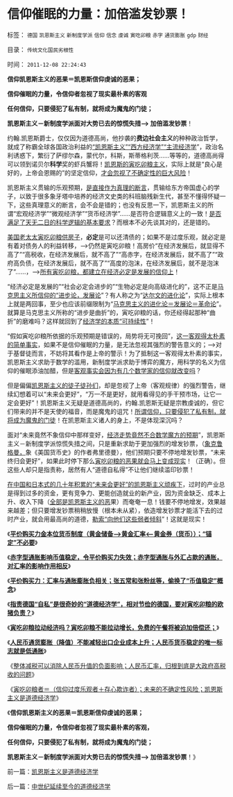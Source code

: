 # 信仰催眠的力量：加倍滥发钞票！

标签： `德国` `凯恩斯主义` `新制度学派` `信仰` `信念` `虔诚` `寅吃卯粮` `赤字` `通货膨胀` `gdp` `财经` 

目录： `传统文化国民劣根性`

时间： `2011-12-08 22:24:43`

**信仰凯恩斯主义的恶果＝凯恩斯信仰虔诚的恶果；**

**信仰催眠的力量，令信仰者忽视了现实最朴素的客观**

**任何信仰，只要侵犯了私有制，就将成为魔鬼的门徒；**

**凯恩斯主义－新制度学派面对大势已去的惊慌失措——> 加倍滥发钞票**！

约翰.凯恩斯爵士，仅仅因为道德高尚，他抄袭的**费边社会主义**的种种政治哲学，就成了称霸全球各国政治利益的[“凯恩斯主义”“西方经济学”“主流经济学](../../../2011/10/24/新制度学派使用纳什均衡代替了边际效用.md)”，政治名利诱惑下，繁衍了萨缪尔森，蒙代尔，科斯，斯蒂格利茨……等等的，道德高尚得可以领到诺贝尔**科学**奖的虾兵蟹将！[凯恩斯的寅吃卯粮主义](../../../2011/12/7/寅吃卯粮能拉动经济吗？免费的午餐将有什么后果？.md)，实际上就是“良心是好的，上帝会恩赐的”的坚定信仰，[才会忽视了不确定性的巨大风险](../../../2009/5/1/赌场必杀技，市场计划经济行政干预之自欺欺人.md)！

凯恩斯主义贯输的乐观预期，[是直接作为真理的断言](../../../2009/3/11/信仰，个人世界观的基础断言；不是绝对的道德标准.md)，贯输给东方帝国虚心的学子，以致于很多象牙塔中培养的经济文史类的科班脑残新生代，甚至不懂得怀疑一下，这些真理意义的断言，会不会是错的；也没有反思一下，凯恩斯主义的所谓“宏观经济学”“微观经济学”“货币经济学”……是否符合逻辑意义上的一致！[是否满足了天无二日的科学逻辑的基本要求](../../../2010/10/6/有神论的宗教是哲学，无神论的哲学是宗教.md)？而根本不必先谈其对的，还是错的。

[美国老太太寅吃卯粮供房子](../../../2011/12/7/寅吃卯粮能拉动经济吗？免费的午餐将有什么后果？.md)，**必定**是可以还清债的；如果不是过度乐观，就必定是有着对债务人的利益转移，——>仍然是寅吃卯粮！高房价“在经济发展后，就显得不高了”“高税收，在经济发展后，就不高了”“高赤字，在经济发展后，就不高了”“政府高负债，在经济发展后，就不高了”“高度的泡沫，在经济发展后，就不是泡沫了”……，——>[所有寅吃卯粮，都建立在经济必定是发展的信仰上](../../../2011/11/28/货币政策拉动增长不可能；大萧条＝经济危机＋金融危机.md)！

“经济必定是发展的”“社会必定会进步的”“生物必定是向高级进化的”，这不正是[马克思主义所信仰的“进步论，发展论](../../../2010/10/17/基督教迷信对马克思主义的贡献.md)”？有人称之为“[达尔文的进化论](../../../2009/4/24/科学进化论和达尔文主义.md)”，实际上根本上就是两回事，至少也应该前缀限制为“[马克思主义的进化论＝发展论＝革命论](../../../2009/4/28/用阶段性社会发展史理解人类社会是误读社会进化.md)”。就算是马克思主义所称的“进步是曲折”的，寅吃卯粮的话，你还经得起那种“曲折”的磨难吗？这样就回到了[经济学的本质“可持续性](../../../2011/6/2/市场经济确保可持续性.md)”！

“假如寅吃卯粮所依据的乐观预期是错误的，局势将无可挽回”，[这一客观得太朴素的简单事实](../../../2010/1/15/进化论本质规律就是成本效益定律.md)，如果不是信仰催眠的力量，是无法忽视其强烈的警告意义的；——>对于基督徒而言，不妨将其看作是上帝的警示！为了抵制这一客观得太朴素的事实，凯恩斯主义求助于数学的滥用，新制度学派求助于博弈的魔方，用科学的名义为信仰的催眠添油加醋，但是[客观事实会因为有几个数学家的信仰就改变吗](../../../2009/5/10/数学工具与科学实证性的关系.md)？

但是偏偏[凯恩斯主义的徒子徒孙们](../../../2011/2/20/御用定制的萨缪尔森分子.md)，却是忽视了上帝（客观规律）的强烈警告，继续幻想着可以“未来会更好”，“万一不是更好，就用看得见的手干预市场，让它一定会更好”！凯恩斯主义无疑是道德高尚的，约翰.凯恩斯无疑是宗教虔诚的，但它们带来的并不是天使的福音，而是魔鬼的诅咒！[所谓信仰，只要侵犯了私有制，就将成为魔鬼的门徒](../../../2010/6/21/人权普世的个体价值观是善恶的唯一标准.md)！在凯恩斯主义诸人的身上，不是体现深沉吗？

面对“未来竟然不象信仰中那样变好，[经济走势竟然不合数学魔方的预期](../../../2010/6/19/数学滥用令社会科盲化.md)”，凯恩斯主义－新制度学派惊慌失措之间，只是重新求助于更加强烈的增发钞票，（[象克鲁格曼，](../../../2010/7/16/克鲁格曼示范大师级诡辩.md)象《美国货币史》的作者弗里德曼），他们预期只要不停地增发钞票，“未来终归会更好”，如果此时停下那么[寅吃卯粮的恶果就会马上变成现实](../../../2011/6/7/凯恩斯乘数模型源于银行储备金备数模型.md)！（正确）。但这些人却只是指责称，居然有人“道德自私得”不让他们继续滥印钞票！

[在中国和日本式的几十年积累的“未来会更好”的凯恩斯主义顽疾下](../../../2010/5/15/乱世和血性和东亚傻逼大赛史.md)，过时的产业总是得到过多的资金，更有竞争力、更能创造就业的新产业，因为资金缺乏、成本上升、收入下降（[全部是凯恩斯主义的恶](../../../2011/12/7/法定货币不允许有任何锚！人民币降值无助出口企业.md)果）而奄奄一息！钱要不停地增发，效果越来越差；但只要增发钞票稍稍放慢（根本未从紧），依造增发钞票才能活下去的过时产业，就会用最高尚的道德，[勒索“向他们这些弱者倾斜](http://hi.baidu.com/darthchn/blog/item/e35371948a360a42d1135e84.html)”！这就是现实！

《[**平价购买力金本位货币制度（黄金储备——>黄金汇率<——黄金券（货币））；“锚定”不必要**](../../../2011/11/30/平价购买力的黄金，外汇，汇率和通货膨胀.md)》

《[**赤字型通胀影响币值稳定，令平价购买力失效；赤字型通胀与外汇占款的通胀，对汇率的影响作用相反**](../../../2011/11/30/平价购买力中不同类型的通胀与汇率的关系.md)》

《[**平价购买力：汇率与通胀膨胀负相关；张五常和张粉丝等，偷换了“币值稳定”概念**](../../../2011/11/30/平价购买力的货币“稳定”：汇率稳定则通货膨胀.md)》

《[**指责德国“自私”是很奇妙的“道德经济学”，相对节俭的德国，要对寅吃卯粮的欧猪负责？**](../../../2011/12/6/指责德国“自私”是很奇妙的“道德经济学”.md)》

《[**寅吃卯粮拉动经济吗？寅吃卯粮不能拉动增长，免费的午餐将被迫加倍偿还；**](../../../2011/12/7/寅吃卯粮能拉动经济吗？免费的午餐将有什么后果？.md)》

《[**人民币通货膨胀（降值）不能减轻出口企业成本上升；人民币货币稳定的唯一标志就是低通胀**](../../../2011/12/7/法定货币不允许有任何锚！人民币降值无助出口企业.md)》

《[整体减税可以消除人民币升值的负面影响；人民币汇率，归根到底是大政府高税收的问题](../../../2011/12/7/人民币汇率归根到底是大政府高税收的问题.md)》

《[寅吃卯粮者＝（信仰过度乐观者＋存心欺诈者）；未来的不确定性风险；凯恩斯主义是道德经济学](../../../2011/12/8/凯恩斯主义是道德经济学.md)》

《**信仰凯恩斯主义的恶果＝凯恩斯信仰虔诚的恶果；**

**信仰催眠的力量，令信仰者忽视了现实最朴素的客观，**

**任何信仰，只要侵犯了私有制，就将成为魔鬼的门徒；**

**凯恩斯主义－新制度学派面对大势已去的惊慌失措——> 加倍滥发钞票**！》



前一篇：[凯恩斯主义是道德经济学](../../../2011/12/8/凯恩斯主义是道德经济学.md)

后一篇：[中世纪延续至今的道德经济学](../../../2011/12/8/中世纪延续至今的道德经济学.md)